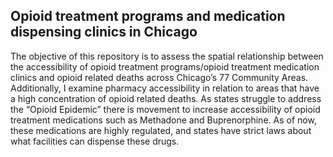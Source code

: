 ## Opioid treatment programs and medication dispensing clinics in Chicago 

The objective of this repository is to assess the spatial relationship between the accessibility of opioid treatment programs/opioid treatment medication clinics and opioid related deaths across Chicago’s 77 Community Areas. Additionally, I examine pharmacy accessibility in relation to areas that have a high concentration of opioid related deaths. As states struggle to address the “Opioid Epidemic” there is movement to increase accessibility of opioid treatment medications such as Methadone and Buprenorphine. As of now, these medications are highly regulated, and states have strict laws about what facilities can dispense these drugs. 
